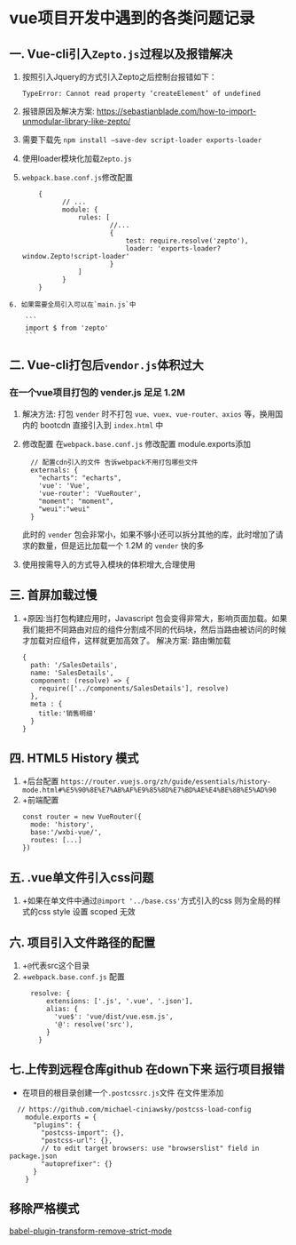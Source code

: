 # vue项目开发中遇到的各类问题记录

## 一.  Vue-cli引入`Zepto.js`过程以及报错解决

  1. 按照引入Jquery的方式引入Zepto之后控制台报错如下：
  
      `TypeError: Cannot read property ‘createElement’ of undefined`

  2. 报错原因及解决方案: https://sebastianblade.com/how-to-import-unmodular-library-like-zepto/ 
  3. 需要下载先 `npm install –save-dev script-loader exports-loader`
  4. 使用loader模块化加载`Zepto.js` 
  5. `webpack.base.conf.js`修改配置

      ```
          {
                // ...
                module: {
                    rules: [
                            //...
                            {
                                test: require.resolve('zepto'),
                                loader: 'exports-loader?window.Zepto!script-loader'
                            }
                    ]
                }
          }
      ```
    6. 如果需要全局引入可以在`main.js`中
  
        ```
        import $ from 'zepto'
        ```
## 二.  Vue-cli打包后`vendor.js`体积过大
  ### 在一个vue项目打包的 vender.js 足足 1.2M
  1. 解决方法: 打包 `vender` 时不打包 `vue、vuex、vue-router、axios` 等，换用国内的 bootcdn 直接引入到 `index.html` 中

  2. 修改配置 在`webpack.base.conf.js` 修改配置 module.exports添加
        ```
          // 配置cdn引入的文件 告诉webpack不用打包哪些文件
          externals: {
            "echarts": "echarts",
            'vue': 'Vue',
            'vue-router': 'VueRouter',
            "moment": "moment",
            "weui":"weui"
          }
        ```
      此时的 `vender` 包会非常小，如果不够小还可以拆分其他的库，此时增加了请求的数量，但是远比加载一个 1.2M 的 `vender` 快的多
 3. 使用按需导入的方式导入模块的体积增大,合理使用

## 三. 首屏加载过慢

   1. +原因:当打包构建应用时，Javascript 包会变得非常大，影响页面加载。如果我们能把不同路由对应的组件分割成不同的代码块，然后当路由被访问的时候才加载对应组件，这样就更加高效了。
    解决方案:  路由懒加载
        ```
        {
          path: '/SalesDetails',
          name: 'SalesDetails',
          component: (resolve) => {
            require(['../components/SalesDetails'], resolve)
          },
          meta : {
            title:'销售明细'
          }
        }
        ```
## 四. HTML5 History 模式
  1. +后台配置 `https://router.vuejs.org/zh/guide/essentials/history-mode.html#%E5%90%8E%E7%AB%AF%E9%85%8D%E7%BD%AE%E4%BE%8B%E5%AD%90`
  2.  +前端配置
      ```
      const router = new VueRouter({
        mode: 'history',
        base:'/wxbi-vue/',
        routes: [...]
      })
      ```
## 五. .vue单文件引入css问题
 1. +如果在单文件中通过`@import '../base.css'`方式引入的css  则为全局的样式的css style 设置 scoped 无效
## 六. 项目引入文件路径的配置
1. +`@`代表src这个目录
2. +`webpack.base.conf.js` 配置
      ```
        resolve: {
            extensions: ['.js', '.vue', '.json'],
            alias: {
              'vue$': 'vue/dist/vue.esm.js',
              '@': resolve('src'),
            }
          }
      ```
## 七.上传到远程仓库github 在down下来 运行项目报错
  + 在项目的根目录创建一个`.postcssrc.js`文件  在文件里添加
  ```
    // https://github.com/michael-ciniawsky/postcss-load-config
      module.exports = {
        "plugins": {
          "postcss-import": {},
          "postcss-url": {},
          // to edit target browsers: use "browserslist" field in package.json
          "autoprefixer": {}
        }
      }
  ```

## 移除严格模式
[babel-plugin-transform-remove-strict-mode](https://github.com/genify/babel-plugin-transform-remove-strict-mode)
